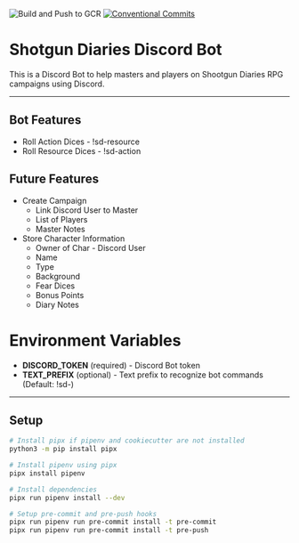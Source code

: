 ![Build and Push to GCR](https://github.com/hpettenuci/sd-bot/workflows/Build%20and%20Push%20to%20GCR/badge.svg) [![Conventional Commits](https://img.shields.io/badge/Conventional%20Commits-1.0.0-blue.svg)](https://conventionalcommits.org)

# Shotgun Diaries Discord Bot

This is a Discord Bot to help masters and players on Shootgun Diaries RPG campaigns using Discord.

---

## Bot Features

- Roll Action Dices - !sd-resource <qty fear dice> <qty bonus>
- Roll Resource Dices - !sd-action <qty action dices> <qty fear dices> <qty bonus>

## Future Features

- Create Campaign
    - Link Discord User to Master
    - List of Players
    - Master Notes
- Store Character Information
    - Owner of Char - Discord User
    - Name
    - Type
    - Background
    - Fear Dices
    - Bonus Points
    - Diary Notes

# Environment Variables

- **DISCORD_TOKEN** (required) - Discord Bot token
- **TEXT_PREFIX** (optional) - Text prefix to recognize bot commands (Default: !sd-)

---

## Setup
```sh
# Install pipx if pipenv and cookiecutter are not installed
python3 -m pip install pipx

# Install pipenv using pipx
pipx install pipenv

# Install dependencies
pipx run pipenv install --dev

# Setup pre-commit and pre-push hooks
pipx run pipenv run pre-commit install -t pre-commit
pipx run pipenv run pre-commit install -t pre-push
```